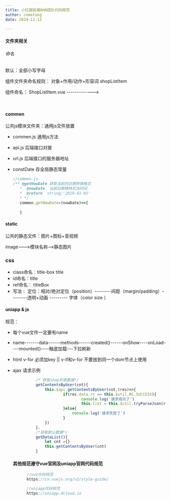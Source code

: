 ```yaml
---
title: 小红椒前端AHA团队代码规范
author: cometang    
date: 2019-11-12

---
```


#### 文件夹相关

###### 命名

默认：全部小写字母

组件文件夹命名规则： 对象+作用/动作+形容词    shopListItem

组件命名：	ShopListItem.vue ------------->   <shop-list-item></shop-list-item>

​	

#### commen

公共js模块文件夹：通用js文件放置

- commen.js   通用js方法

- api.js             后端接口对接

- url.js              后端接口的服务器地址

- constDate     存全局静态常量

  ```js
  //commen.js
  /** @getNowDate 获取当前的日期转换格式
  	 *  @nowDate  当前日期格林尼治时间 
  	 *  @return  string:'2019-01-01'
  	 * */
  	 commen.getNowDate=(nowDate)=>{
  		 
  	 }
  
  
  ```

  

#### static

公共的静态文件：图片+图标+音视频

image--->模块名称-->静态图片





### css

- class命名：title-box   title
- id命名：title
- ref命名： titleBox 
- 写法： 定位：相对/绝对定位（position）--------间距（margin/padding）--------透明+动画  --------- 字体（color size  ）

#### uniapp & js

规范：

- 每个vue文件一定要有name

- name-------data------methods------created()------onShow----onLoad----mounted()----触底加载---下拉刷新

- html   v-for 必须加key   ||  v-if和v-for 不要放到同一个dom节点上使用

- ajax 请求示例

  ```js
  			/* 获取shop列表数据*/
  			getContentsByUser(cnt){
  				this.$api.getContentsByUser(cnt,(res)=>{
  						if(res.data.rc == this.$util.RC.SUCCESS){
  								console.log('请求成功了')
  								this.list = this.$util.tryParseJson(res.data.c)
  						}else{
  							console.log('请求失败了')
  						}
  				})
  			},
  			/*获取默认数据*/
  			getDataList(){
  				let cnt ={}
  				this.getContentsByUser(cnt)
  			}
  ```

  #### 其他规范遵守vue官网及uniapp官网代码规范

  ``` js
		//vue代码规范
		https://cn.vuejs.org/v2/style-guide/

		//uniapp代码规范
		https://uniapp.dcloud.io
  ```